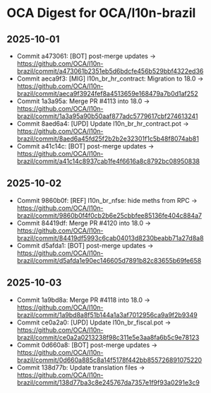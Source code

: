 # OCA Digest for OCA/l10n-brazil

## 2025-10-01

- Commit a473061: [BOT] post-merge updates → https://github.com/OCA/l10n-brazil/commit/a473061b2351eb5d6bdcfe456b529bbf4322ed36
- Commit aeca9f3: [MIG] l10n_br_hr_contract: Migration to 18.0 → https://github.com/OCA/l10n-brazil/commit/aeca9f3924fef8a4513659e168479a7b0d1af252
- Commit 1a3a95a: Merge PR #4113 into 18.0 → https://github.com/OCA/l10n-brazil/commit/1a3a95a90b50aaf877adc5779617cbf274613241
- Commit 8aed6a4: [UPD] Update l10n_br_hr_contract.pot → https://github.com/OCA/l10n-brazil/commit/8aed6a45fd25f2b2b2e32301f1c5b48f8074ab81
- Commit a41c14c: [BOT] post-merge updates → https://github.com/OCA/l10n-brazil/commit/a41c14c8937cab1fe4f6616a8c8792bc08950838

## 2025-10-02

- Commit 9860b0f: [REF] l10n_br_nfse: hide meths from RPC → https://github.com/OCA/l10n-brazil/commit/9860b0f4f0cb2b6e25cbbfee85136fe404c884a7
- Commit 84419df: Merge PR #4120 into 18.0 → https://github.com/OCA/l10n-brazil/commit/84419df5993c6cab04013d8230beabb71a27d8a8
- Commit d5afda1: [BOT] post-merge updates → https://github.com/OCA/l10n-brazil/commit/d5afda1e90ec146605d7891b82c83655b69fe658

## 2025-10-03

- Commit 1a9bd8a: Merge PR #4118 into 18.0 → https://github.com/OCA/l10n-brazil/commit/1a9bd8a8f51b144a1a3af7012956ca9a9f2b9349
- Commit ce0a2a0: [UPD] Update l10n_br_fiscal.pot → https://github.com/OCA/l10n-brazil/commit/ce0a2a0213238f98c311e5e3aa8fa6b5c9e78123
- Commit 0d660a8: [BOT] post-merge updates → https://github.com/OCA/l10n-brazil/commit/0d660a885c8a14f5178f442bb855726891075220
- Commit 138d77b: Update translation files → https://github.com/OCA/l10n-brazil/commit/138d77ba3c8e245767da7357e1f9f93a0291e3c9

